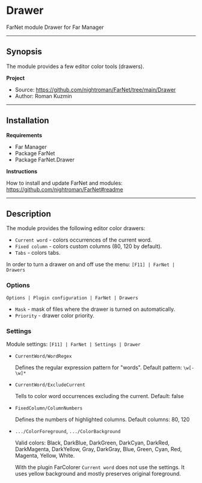 ﻿# Drawer

FarNet module Drawer for Far Manager

*********************************************************************
## Synopsis

The module provides a few editor color tools (drawers).

**Project**

 * Source: <https://github.com/nightroman/FarNet/tree/main/Drawer>
 * Author: Roman Kuzmin

*********************************************************************
## Installation

**Requirements**

 * Far Manager
 * Package FarNet
 * Package FarNet.Drawer

**Instructions**

How to install and update FarNet and modules:\
<https://github.com/nightroman/FarNet#readme>

*********************************************************************
## Description

The module provides the following editor color drawers:

* `Current word` - colors occurrences of the current word.
* `Fixed column` - colors custom columns (80, 120 by default).
* `Tabs` - colors tabs.

In order to turn a drawer on and off use the menu: `[F11] | FarNet | Drawers`

### Options

`Options | Plugin configuration | FarNet | Drawers`

* `Mask` - mask of files where the drawer is turned on automatically.
* `Priority` - drawer color priority.

### Settings

Module settings: `[F11] | FarNet | Settings | Drawer`

- `CurrentWord/WordRegex`

    Defines the regular expression pattern for "words".
    Default pattern: `\w[-\w]*`

- `CurrentWord/ExcludeCurrent`

    Tells to color word occurrences excluding the current.
    Default: false

- `FixedColumn/ColumnNumbers`

    Defines the numbers of highlighted columns.
    Default columns: 80, 120

- `.../ColorForeground`, `.../ColorBackground`

    Valid colors: Black, DarkBlue, DarkGreen, DarkCyan, DarkRed, DarkMagenta,
    DarkYellow, Gray, DarkGray, Blue, Green, Cyan, Red, Magenta, Yellow, White.

    With the plugin FarColorer `Current word` does not use the settings.
    It uses yellow background and mostly preserves original foreground.
